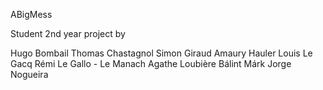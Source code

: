 ABigMess


Student 2nd year project by

Hugo Bombail 
Thomas Chastagnol 
Simon Giraud 
Amaury Hauler 
Louis Le Gacq 
Rémi Le Gallo - Le Manach 
Agathe Loubière 
Bálint Márk 
Jorge Nogueira